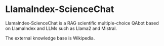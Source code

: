 # LlamaIndex-ScienceChat
LlamaIndex-ScienceChat is a RAG scientific multiple-choice QAbot based on LlamaIndex and LLMs such as Llama2 and Mistral. 

The external knowledge base is Wikipedia.
